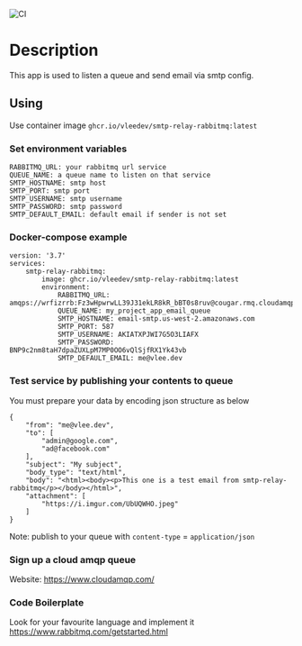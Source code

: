 ![CI](https://github.com/vleedev/smtp-relay-rabbitmq/workflows/CI/badge.svg)
# Description
This app is used to listen a queue and send email via smtp config.
## Using
Use container image `ghcr.io/vleedev/smtp-relay-rabbitmq:latest`

### Set environment variables
    RABBITMQ_URL: your rabbitmq url service
    QUEUE_NAME: a queue name to listen on that service
    SMTP_HOSTNAME: smtp host
    SMTP_PORT: smtp port
    SMTP_USERNAME: smtp username
    SMTP_PASSWORD: smtp password
    SMTP_DEFAULT_EMAIL: default email if sender is not set

### Docker-compose example
    version: '3.7'
    services:
        smtp-relay-rabbitmq:
            image: ghcr.io/vleedev/smtp-relay-rabbitmq:latest
            environment:
                RABBITMQ_URL: amqps://wrfizrrb:Fz3wHpwrwLL39J31ekLR8kR_bBT0s8ruv@cougar.rmq.cloudamqp.com/wrfizrrb
                QUEUE_NAME: my_project_app_email_queue
                SMTP_HOSTNAME: email-smtp.us-west-2.amazonaws.com
                SMTP_PORT: 587
                SMTP_USERNAME: AKIATXPJWI7G5O3LIAFX
                SMTP_PASSWORD: BNP9c2nm8taH7dpaZUXLpM7MP0OO6vQlSjfRX1Yk43vb
                SMTP_DEFAULT_EMAIL: me@vlee.dev
### Test service by publishing your contents to queue
You must prepare your data by encoding json structure as below
    
    {
        "from": "me@vlee.dev",
        "to": [
            "admin@google.com",
            "ad@facebook.com"
        ],
        "subject": "My subject",
        "body_type": "text/html",
        "body": "<html><body><p>This one is a test email from smtp-relay-rabbitmq</p></body></html>",
        "attachment": [
            "https://i.imgur.com/UbUQWHO.jpeg"
        ]
    }

Note: publish to your queue with `content-type` = `application/json`

### Sign up a cloud amqp queue
Website: https://www.cloudamqp.com/

### Code Boilerplate
Look for your favourite language and implement it
https://www.rabbitmq.com/getstarted.html
